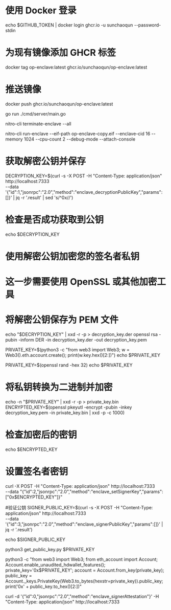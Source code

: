 # 使用 Docker 登录
echo $GITHUB_TOKEN | docker login ghcr.io -u sunchaoqun --password-stdin

# 为现有镜像添加 GHCR 标签
docker tag op-enclave:latest ghcr.io/sunchaoqun/op-enclave:latest

# 推送镜像
docker push ghcr.io/sunchaoqun/op-enclave:latest

go run ./cmd/server/main.go

nitro-cli terminate-enclave --all

nitro-cli run-enclave --eif-path op-enclave-copy.eif --enclave-cid 16 --memory 1024 --cpu-count 2 --debug-mode --attach-console

# 获取解密公钥并保存
DECRYPTION_KEY=$(curl -s -X POST -H "Content-Type: application/json" http://localhost:7333 \
  --data '{"id":1,"jsonrpc":"2.0","method":"enclave_decryptionPublicKey","params":[]}' | jq -r '.result' | sed 's/^0x//')

# 检查是否成功获取到公钥
echo $DECRYPTION_KEY


# 使用解密公钥加密您的签名者私钥
# 这一步需要使用 OpenSSL 或其他加密工具
# 将解密公钥保存为 PEM 文件
echo "$DECRYPTION_KEY" | xxd -r -p > decryption_key.der
openssl rsa -pubin -inform DER -in decryption_key.der -out decryption_key.pem


PRIVATE_KEY=$(python3 -c "from web3 import Web3; w = Web3().eth.account.create(); print(w.key.hex()[2:])")
echo $PRIVATE_KEY

PRIVATE_KEY=$(openssl rand -hex 32)
echo $PRIVATE_KEY

# 将私钥转换为二进制并加密
echo -n "$PRIVATE_KEY" | xxd -r -p > private_key.bin
ENCRYPTED_KEY=$(openssl pkeyutl -encrypt -pubin -inkey decryption_key.pem -in private_key.bin | xxd -p -c 1000)

# 检查加密后的密钥
echo $ENCRYPTED_KEY

# 设置签名者密钥
curl -X POST -H "Content-Type: application/json" http://localhost:7333 \
  --data "{\"id\":2,\"jsonrpc\":\"2.0\",\"method\":\"enclave_setSignerKey\",\"params\":[\"0x$ENCRYPTED_KEY\"]}"


#验证公钥
SIGNER_PUBLIC_KEY=$(curl -s -X POST -H "Content-Type: application/json" http://localhost:7333 \
  --data '{"id":3,"jsonrpc":"2.0","method":"enclave_signerPublicKey","params":[]}' | jq -r '.result')

echo $SIGNER_PUBLIC_KEY


python3 get_public_key.py $PRIVATE_KEY


python3 -c "from web3 import Web3; from eth_account import Account; Account.enable_unaudited_hdwallet_features(); private_key='0x$PRIVATE_KEY'; account = Account.from_key(private_key); public_key = Account._keys.PrivateKey(Web3.to_bytes(hexstr=private_key)).public_key; print('0x' + public_key.to_hex()[2:])"

curl -d '{"id":0,"jsonrpc":"2.0","method":"enclave_signerAttestation"}' -H "Content-Type: application/json" http://localhost:7333

